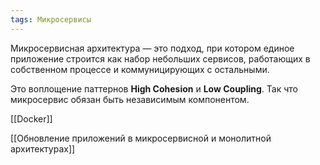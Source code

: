 ```yaml
---
tags: Микросервисы
---
```


Микросервисная архитектура — это подход, при котором единое приложение строится как набор небольших сервисов, работающих в собственном процессе и коммуницирующих с остальными.

Это воплощение паттернов **High Cohesion** и **Low Coupling**. Так что микросервис обязан быть независимым компонентом.

[[Docker]]

[[Обновление приложений в микросервисной и монолитной архитектурах]]
